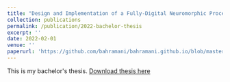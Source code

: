 ```yaml
---
title: "Design and Implementation of a Fully-Digital Neuromorphic Processor"
collection: publications
permalink: /publication/2022-bachelor-thesis
excerpt: ''
date: 2022-02-01
venue: ''
paperurl: 'https://github.com/bahramani/bahramani.github.io/blob/master/files/Bahramani%20Bachelor%20Thesis.pdf'
---
```

This is my bachelor's thesis.
[Download thesis here](https://github.com/bahramani/bahramani.github.io/blob/master/files/Bahramani%20Bachelor%20Thesis.pdf)
